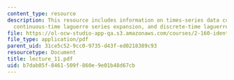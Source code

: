```yaml
---
content_type: resource
description: This resource includes information on times-series data compression,
  continuous-time laguerre series expansion, and discrete-time laguerre series expansion.
file: https://ol-ocw-studio-app-qa.s3.amazonaws.com/courses/2-160-identification-estimation-and-learning-spring-2006/b7dab05f8461509f860e9e01b48d67cb_lecture_11.pdf
file_type: application/pdf
parent_uid: 31ce5c52-9cc0-9735-d43f-ed0218389c93
resourcetype: Document
title: lecture_11.pdf
uid: b7dab05f-8461-509f-860e-9e01b48d67cb
---
```

